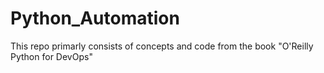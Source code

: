 # Python_Automation
This repo primarly consists of concepts and code from the book "O'Reilly  Python for DevOps"
